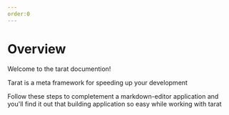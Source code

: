 ```yaml
---
order:0
---
```


# Overview

Welcome to the tarat documention!

Tarat is a meta framework for speeding up your development

Follow these steps to completement a markdown-editor application and you'll find it out that building application so easy while working with tarat
